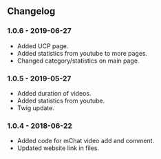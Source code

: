 ## Changelog

### 1.0.6 - 2019-06-27

- Added UCP page.
- Added statistics from youtube to more pages.
- Changed category/statistics on main page.

### 1.0.5 - 2019-05-27

- Added duration of videos.
- Added statistics from youtube.
- Twig update.

### 1.0.4 - 2018-06-22

- Added code for mChat video add and comment.
- Updated website link in files.
